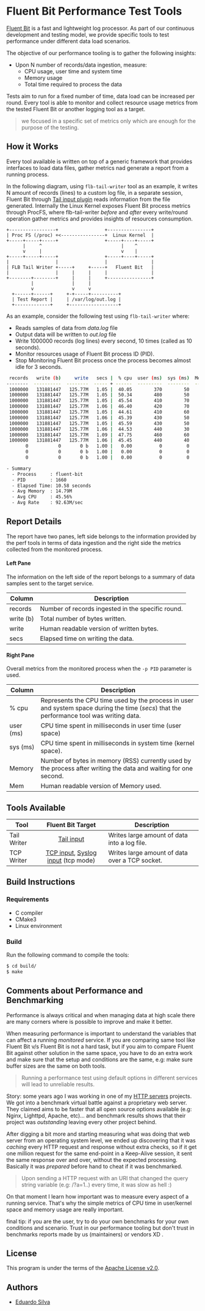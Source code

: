 # Fluent Bit Performance Test Tools

[Fluent Bit](https://fluentbit.io) is a fast and lightweight log processor. As part of our continuous development and testing model, we provide specific tools to test performance under different data load scenarios.

The objective of our performance tooling is to gather the following insights:

- Upon N number of records/data ingestion, measure:
  - CPU usage, user time and system time
  - Memory usage
  - Total time required to process the data

Tests aim to run for a fixed number of time, data load can be increased per round. Every tool is able to monitor and collect resource usage metrics from the tested Fluent Bit or another logging tool as a target.

> we focused in a specific set of metrics only which are enough for the purpose of the testing.

## How it Works

Every tool available is written on top of a generic framework that provides interfaces to load data files, gather metrics nad generate a report from a running process.

In the following diagram, using ```flb-tail-writer``` tool as an example, it writes N amount of records (lines) to a custom log file, in a separate session, Fluent Bit through [Tail input plugin](https://docs.fluentbit.io/manual/input/tail) reads information from the file generated. Internally the Linux Kernel exposes Fluent Bit process metrics through ProcFS, where flb-tail-writer _before_ and _after_ every write/round operation gather metrics and provides insights of resources consumption.

```
+-----------------+                 +----------------+
| Proc FS (/proc) +<----------------+  Linux Kernel  |
+-----+-----+-----+                 +-----+----+-----+
      |     ^                             |    ^
      v     |                             v    |
+-----+-----+-----+                 +-----+----+-----+
|                 |                 |                |
| FLB Tail Writer +-----+     +-----+   Fluent Bit   |
|                 |     |     |     |                |
+--------+--------+     |     |     +----------------+
         |              |     |
         v              v     v
  +------+------+     +-+-----+----------+
  | Test Report |     | /var/log/out.log |
  +-------------+     +------------------+
```

As an example, consider the following test using ```flb-tail-writer``` where:

- Reads samples of data from _data.log_ file
- Output data will be written to _out.log_ file
- Write 1000000 records (log lines) every second, 10 times (called as 10 seconds).
- Monitor resources usage of Fluent Bit process ID (PID).
- Stop Monitoring Fluent Bit process once the process becomes almost idle for 3 seconds.

```bash
 records   write (b)     write   secs |  % cpu  user (ms)  sys (ms)  Mem (bytes)      Mem
--------  ----------  --------  ----- + ------  ---------  --------  -----------  -------
 1000000   131881447   125.77M   1.05 |  40.05        370        50    152735744  145.66M
 1000000   131881447   125.77M   1.05 |  50.34        480        50      5758976    5.49M
 1000000   131881447   125.77M   1.05 |  45.54        410        70      3915776    3.73M
 1000000   131881447   125.77M   1.06 |  46.40        420        70      3915776    3.73M
 1000000   131881447   125.77M   1.05 |  44.61        410        60      3915776    3.73M
 1000000   131881447   125.77M   1.06 |  45.39        430        50      3915776    3.73M
 1000000   131881447   125.77M   1.05 |  45.59        430        50      3915776    3.73M
 1000000   131881447   125.77M   1.06 |  44.53        440        30      3915776    3.73M
 1000000   131881447   125.77M   1.09 |  47.75        460        60      3915776    3.73M
 1000000   131881447   125.77M   1.06 |  45.45        440        40      3915776    3.73M
       0           0       0 b   1.00 |   0.00          0         0      3915776    3.73M
       0           0       0 b   1.00 |   0.00          0         0      3915776    3.73M
       0           0       0 b   1.00 |   0.00          0         0      3915776    3.73M

- Summary
  - Process     : fluent-bit
  - PID         : 1660
  - Elapsed Time: 10.58 seconds
  - Avg Memory  : 14.79M
  - Avg CPU     : 45.56%
  - Avg Rate    : 92.63M/sec
```

## Report Details

The report have two panes, left side belongs to the information provided by the perf tools in terms
of data ingestion and the right side the metrics collected from the monitored process.

#### Left Pane

The information on the left side of the report belongs to a summary of data samples sent to the target service.

| Column    | Description                                       |
| --------- | ------------------------------------------------- |
| records   | Number of records ingested in the specific round. |
| write (b) | Total number of bytes written.                    |
| write     | Human readable version of written bytes.          |
| secs      | Elapsed time on writing the data.                 |

#### Right Pane

Overall metrics from the monitored process when the ```-p PID``` parameter is used. 

| Column    | Description                                                  |
| --------- | ------------------------------------------------------------ |
| % cpu     | Represents the CPU time used by the process in user and system space during the time (_secs_) that the performance tool was writing data. |
| user (ms) | CPU time spent in milliseconds in user time (user space)     |
| sys (ms)  | CPU time spent in milliseconds in system time (kernel space). |
| Memory    | Number of bytes in memory (RSS) currently used by the process after writing the data and waiting for one second. |
| Mem       | Human readable version of Memory used.                       |

## Tools Available

| Tool        |                     Fluent Bit Target                     | Description                                  |
| ----------- | :-------------------------------------------------------: | -------------------------------------------- |
| Tail Writer | [Tail input](https://docs.fluentbit.io/manual/input/tail) | Writes large amount of data into a log file. |
| TCP Writer  | [TCP input](https://docs.fluentbit.io/manual/input/tail), [Syslog input](https://docs.fluentbit.io/manual/input/syslog) (tcp mode) | Writes large amount of data over a TCP socket. |

## Build Instructions

### Requirements

- C compiler
- CMake3
- Linux environment

### Build

Run the following command to compile the tools:

```bash
$ cd build/
$ make
```

## Comments about Performance and Benchmarking

Performance is always critical and when managing data at high scale there are many corners where is possible to improve and make it better.

When measuring performance is important to understand the variables that can affect a running _monitored_ service. If you are comparing same tool like Fluent Bit v/s Fluent Bit is not a hard task, but if you aim to compare Fluent Bit against other solution in the same space, you have to do an extra work and make sure that the setup and conditions are the same, e.g: make sure buffer sizes are the same on both tools.

>  Running a performance test using default options in different services will lead to unreliable results.

Story: some years ago I was working in one of my [HTTP servers](http://monkey-project.com) projects. We got into a benchmark virtual battle against a proprietary web server. They claimed aims to be faster that all open source options available (e.g: Nginx, Lighttpd, Apache, etc)... and benchmark results shows that their project was _outstanding_ leaving every other project behind.

After digging a bit more and starting measuring what was doing that web server from an operating system level, we ended up discovering that it was _caching_ every HTTP request and response without extra checks, so if it get one million request for the same end-point in a Keep-Alive session, it sent the same response over and over, without the expected processing. Basically it was _prepared_ before hand to cheat if it was benchmarked.

> Upon sending a HTTP request with an URI that changed the query string variable (e.g: /?a=1..) every time, it was slow as hell :)

On that moment I learn how important was to measure every aspect of a running service. That's why the simple metrics of CPU time in user/kernel space and memory usage are really important. 

final tip: if you are the user, try to do your own benchmarks for your own conditions and scenario. Trust in our performance tooling but don't trust in benchmarks reports made by us (maintainers) or vendors XD .

## License

This program is under the terms of the [Apache License v2.0](http://www.apache.org/licenses/LICENSE-2.0).

## Authors

- [Eduardo Silva ](https://twitter.com/edsiper)
